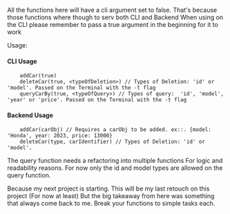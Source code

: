 All the functions here will have a cli argument set to false.
That's because those functions where though to serv both CLI and Backend
When using on the CLI please remember to pass a true argument in the beginning for it to work

Usage:

#### CLI Usage

```
    addCar(true)
    deleteCar(true, <typeOfDeletion>) // Types of Deletion: 'id' or 'model'. Passed on the Terminal with the -t flag
    queryCarBy(true, <typeOfQuery>) // Types of query:  'id', 'model', 'year' or 'price'. Passed on the Terminal with the -t flag
```

#### Backend Usage

```
    addCar(carObj) // Requires a carObj to be added. ex::. {model: 'Honda', year: 2023, price: 13000}
    deleteCar(type, carIdentifier) // Types of Deletion: 'id' or 'model'.
```

The query function needs a refactoring into multiple functions
For logic and readability reasons. For now only the id and model types are allowed on the query function.

Because my next project is starting. This will be my last retouch on this project (For now at least)
But the big takeaway from here was something that always come back to me.
Break your functions to simple tasks each.
